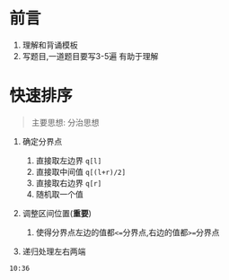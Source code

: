 # 前言

1. 理解和背诵模板
2. 写题目,一道题目要写3-5遍 有助于理解

# 快速排序

> 主要思想: 分治思想

1. 确定分界点

   1. 直接取左边界 `q[l]`
   2. 直接取中间值 `q[(l+r)/2]`
   3. 直接取右边界 `q[r]`
   4. 随机取一个值
2. 调整区间位置(**重要**)
   1. 使得分界点左边的值都`<=`分界点,右边的值都`>=`分界点
3. 递归处理左右两端

`10:36`




